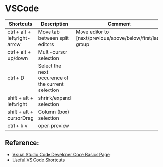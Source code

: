 # VSCode

| Shortcuts | Description | Comment | 
| --------- | ----------- | ------- |
|ctrl + alt + left/right-arrow | Move tab between split editors | Move editor to [next/previous/above/below/first/last] group |
| ctrl + alt + up/down | Multi-cursor selection | |
| ctrl + D | Select the next occurence of the current selection | |
| shift + alt + left/right | shrink/expand selection | |
| shift + alt + cursorDrag | Column (box) selection | | 
| ctrl + k v | open preview | | 

## Reference:

- [Visual Studio Code Developer Code Basics Page](https://code.visualstudio.com/docs/editor/codebasics)
- [Useful VS Code Shortcuts](https://zellwk.com/blog/useful-vscode-keyboard-shortcuts/#:~:text=your%20new%20command.-,Toggle%20editor%20group%20layout,is%20command%20%2B%20option%20%2B%200%20.)